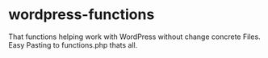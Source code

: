 # wordpress-functions
That functions helping work with WordPress without change concrete Files. Easy Pasting to functions.php thats all.
